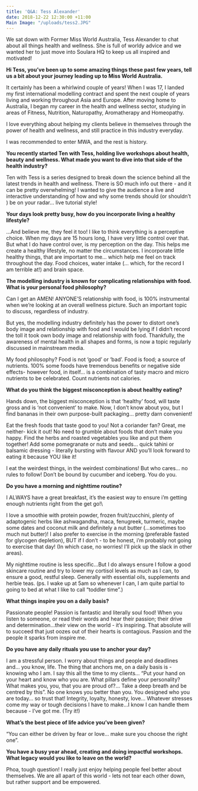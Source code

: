 ```yaml
---
title: 'Q&A: Tess Alexander'
date: 2018-12-22 12:30:00 +11:00
Main Image: "/uploads/tess2.JPG"
---
```


We sat down with Former Miss World Australia, Tess Alexander to chat about all things health and wellness. She is full of worldy advice and we wanted her to just move into Soulara HQ to keep us all inspired and motivated!

**Hi Tess, you’ve been up to some amazing things these past few years, tell us a bit about your journey leading up to Miss World Australia.**

It certainly has been a whirlwind couple of years!  When I was 17, I landed my first international modelling contract and spent the next couple of years living and working throughout Asia and Europe. After moving home to Australia, I began my career in the health and wellness sector, studying in areas of Fitness, Nutrition, Naturopathy, Aromatherapy and Homeopathy.

I love everything about helping my clients believe in themselves through the power of health and wellness, and still practice in this industry everyday.

I was recommended to enter MWA, and the rest is history.

**You recently started Ten with Tess, holding live workshops about health, beauty and wellness. What made you want to dive into that side of the health industry?**

Ten with Tess is a series designed to break down the science behind all the latest trends in health and wellness. There is SO much info out there - and it can be pretty overwhelming! I wanted to give the audience a live and interactive understanding of how and why some trends should (or shouldn’t ) be on your radar… live tutorial style!

**Your days look pretty busy, how do you incorporate living a healthy lifestyle?**

…And believe me, they feel it too! I like to think everything is a perceptive choice. When my days are 15 hours long, I have very little control over that. But what I do have control over, is my perception on the day. This helps me create a healthy lifestyle, no matter the circumstances. I incorporate little healthy things, that are important to me… which help me feel on track throughout the day. Food choices, water intake (… which, for the record I am terrible at!) and brain space.

**The modelling industry is known for complicating relationships with food. What is your personal food philosophy?**

Can I get an AMEN! ANYONE’S relationship with food, is 100% instrumental when we’re looking at an overall wellness picture. Such an important topic to discuss, regardless of industry.

But yes, the modelling industry definitely has the power to distort one’s body image and relationship with food and I would be lying if I didn’t record the toll it took own body image and relationship with food. Thankfully, the awareness  of mental health in all shapes and forms, is now a topic regularly discussed in mainstream media.

My food philosophy? Food is not ‘good’ or ‘bad’. Food is food; a source of nutrients.
100% some foods have tremendous benefits or negative side effects- however food, in itself… is a combination of tasty macro and micro nutrients to be celebrated. Count nutrients not calories.

**What do you think the biggest misconception is about healthy eating?**

Hands down, the biggest misconception is that ‘healthy’ food, will taste gross and is ‘not convenient’ to make.
Now, I don’t know about you, but I find bananas in their own purpose-built packaging… pretty darn convenient!

Eat the fresh foods that taste good to you! Not a coriander fan? Great, me neither- kick it out! No need to grumble about foods that don’t make you happy. Find the herbs and roasted vegetables you like and put them together! Add some pomegranate or nuts and seeds… quick tahini or balsamic dressing - literally bursting with flavour AND you’ll look forward to eating it because YOU like it!

I eat the weirdest things, in the weirdest combinations! But who cares… no rules to follow! Don’t be bound by cucumber and iceberg. You do you.

**Do you have a morning and nighttime routine?**

I ALWAYS have a great breakfast, it’s the easiest way to ensure i’m getting enough nutrients right from the get go!\

I love a smoothie with protein powder, frozen fruit/zucchini, plenty of adaptogenic herbs like ashwagandha, maca, fenugreek, turmeric, maybe some dates and coconut milk and definitely a nut butter (…sometimes too much nut butter)! I also prefer to exercise in the morning (preferable fasted for glycogen depletion), BUT if I don’t - to be honest, i’m probably not going to exercise that day! (In which case, no worries! I’ll pick up the slack in other areas).

My nighttime routine is less specific…But I do always ensure I follow a good skincare routine and try to lower my cortisol levels as much as I can, to ensure a good, restful sleep. Generally with essential oils, supplements and herbie teas. (ps. I wake up at 5am so whenever I can, I am quite partial to going to bed at what I like to call “toddler time”.)

**What things inspire you on a daily basis?**

Passionate people! Passion is fantastic and literally soul food! When you listen to someone, or read their words and hear their passion; their drive and determination…their view on the world - it’s inspiring. That absolute will to succeed that just oozes out of their hearts is contagious. Passion and the people it sparks from inspire me.

**Do you have any daily rituals you use to anchor your day?**

I am a stressful person. I worry about things and people and deadlines and… you know, life. The thing that anchors me, on a daily basis is - knowing who I am. I say this all the time to my clients… “Put your hand on your heart and know who you are. What pillars define your personality? What makes you, you, that you are proud of?… Take a deep breath and be centred by this”.
No one knows you better than you. You designed who you are today… so trust that! Integrity, loyalty, honesty, love…
Whatever stresses come my way or tough decisions I have to make…I know I can handle them because - I’ve got me.
\(Try it!)

**What’s the best piece of life advice you’ve been given?**

“You can either be driven by fear or love… make sure you choose the right one”.

**You have a busy year ahead, creating and doing impactful workshops. What legacy would you like to leave on the world?**

Phoa, tough question! I really just enjoy helping people feel better about themselves. We are all apart of this world - lets not tear each other down, but rather support and be empowered.